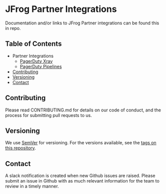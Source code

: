 # JFrog Partner Integrations

Documentation and/or links to JFrog Partner integrations can be found this in repo.


## Table of Contents
   * Partner Integrations
     * [PagerDuty Xray](PagerDuty/Xray/SecurityIncidents/README.md)
     * [PagerDuty Pipelines](PagerDuty/Pipelines/BuildNotifications/README.md)
   * [Contributing](#contributing)
   * [Versioning](#versioning)
   * [Contact](#contact)

## Contributing
Please read CONTRIBUTING.md for details on our code of conduct, and the process for submitting pull requests to us.

## Versioning
We use [SemVer](http://semver.org/) for versioning. For the versions available, see the [tags on this repository](https://github.com/your/project/tags).

## Contact
A slack notification is created when new Github issues are raised. Please submit an issue in Github with as much relevant information for the team to review in a timely manner.
